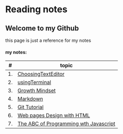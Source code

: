 # Reading notes
## Welcome to my Github 
this page is just a reference for my notes




#### my notes:

\# | topic
-- | -----
1. | [ChoosingTextEditor](Choosingatexteditor.md)
2. | [usingTerminal](usingaterminal.md)
3. | [Growth Mindset](GrowthMindset.md)
4. | [Markdown](markdown.md)
5. | [Git Tutorial](GitTutorial.md)
6. | [Web pages Design with HTML](HTMLandDesignprocess.md)
7. | [The ABC of Programming wth Javascript](JavascriptCp1.md)

